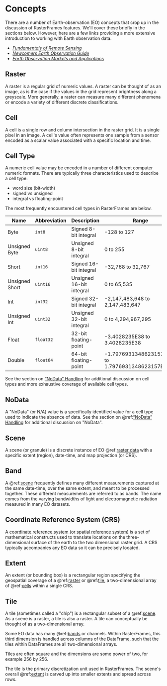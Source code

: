 # Concepts

There are a number of Earth-observation (EO) concepts that crop up in the discussion of RasterFrames features. We'll cover these briefly in the sections below. However, here are a few links providing a more extensive introduction to working with Earth observation data.

* [_Fundamentals of Remote Sensing_](https://www.nrcan.gc.ca/maps-tools-and-publications/satellite-imagery-and-air-photos/tutorial-fundamentals-remote-sensing/9309)
* [_Newcomers Earth Observation Guide_](https://business.esa.int/newcomers-earth-observation-guide)
* [_Earth Observation Markets and Applications_](https://www.ofcom.org.uk/__data/assets/pdf_file/0021/82047/introduction_eo_for_ofcom_june_2015_no_video.pdf)

## Raster

A raster is a regular grid of numeric values. A raster can be thought of as an image, as is the case if the values in the grid represent brightness along a greyscale. More generally, a raster can measure many different phenomena or encode a variety of different discrete classifications.

## Cell

A cell is a single row and column intersection in the raster grid. It is a single pixel in an image. A cell's value often represents one sample from a sensor encoded as a scalar value associated with a specific location and time. 

## Cell Type

A numeric cell value may be encoded in a number of different computer numeric formats. There are typically three characteristics used to describe a cell type:

* word size (bit-width)
* signed vs unsigned
* integral vs floating-point


The most frequently encountered cell types in RasterFrames are below.

| Name | Abbreviation | Description | Range |
| --- | --- | --- | --- |
| Byte | `int8` | Signed 8-bit integral | -128 to 127 |
| Unsigned Byte | `uint8` | Unsigned 8-bit integral | 0 to 255 |
| Short | `int16` | Signed 16-bit integral | -32,768 to 32,767 |
| Unsigned Short | `uint16` | Unsigned 16-bit integral | 0 to 65,535 |
| Int | `int32` | Signed 32-bit integral | -2,147,483,648 to 2,147,483,647 |
| Unsigned Int | `uint32` | Unsigned 32-bit integral | 0 to 4,294,967,295 |
| Float | `float32` | 32-bit floating-point | -3.4028235E38 to 3.4028235E38 |
| Double | `float64` | 64-bit floating-point | -1.7976931348623157E308 to 1.7976931348623157E308 |

See the section on [“NoData” Handling](nodata-handling.md) for additional discussion on cell types and more exhaustive coverage of available cell types.

## NoData

A "NoData" (or N/A) value is a specifically identified value for a cell type used to indicate the absence of data. See the section on @ref:[“NoData” Handling](nodata-handling.md) for additional discussion on "NoData".

## Scene

A scene (or granule) is a discrete instance of EO @ref:[raster data](concepts.md#raster) with a specific extent (region), date-time, and map projection (or CRS).

## Band

A @ref:[scene](concepts.md#scene) frequently defines many different measurements captured at the same date-time, over the same extent, and meant to be processed together. These different measurements are referred to as bands. The name comes from the varying bandwidths of light and electromagnetic radiation measured in many EO datasets. 

## Coordinate Reference System (CRS)

A [coordinate reference system (or spatial reference system)][CRS] is a set of mathematical constructs used to translate locations on the three-dimensional surface of the earth to the two dimensional raster grid. A CRS typically accompanies any EO data so it can be precisely located. 

## Extent

An extent (or bounding box) is a rectangular region specifying the geospatial coverage of a @ref:[raster](concepts.md#raster) or @ref:[tile](concepts.md#tile), a two-dimensional array of @ref:[cells](concepts.md#cell) within a single CRS.

## Tile

A tile (sometimes called a "chip") is a rectangular subset of a @ref:[scene](concepts.md#scene). As a scene is a raster, a tile is also a raster. A tile can conceptually be thought of as a two-dimensional array. 

Some EO data has many @ref:[bands](concepts.md#band) or channels. Within RasterFrames, this third dimension is handled across columns of the DataFrame, such that the tiles within DataFrames are all two-dimensional arrays.

Tiles are often square and the dimensions are some power of two, for example 256 by 256.

The tile is the primary discretization unit used in RasterFrames. The scene's overall @ref:[extent](concepts.md#extent) is carved up into smaller extents and spread across rows. 

[CRS]: https://en.wikipedia.org/wiki/Spatial_reference_system
